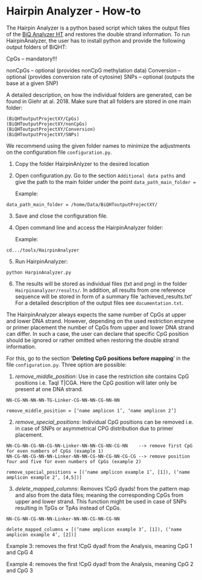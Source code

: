# Hairpin Analyzer - How-to
The Hairpin Analyzer is a python based script which takes the output files of the [BiQ Analyzer HT](http://biq-analyzer.bioinf.mpi-inf.mpg.de) and restores the double strand information. To run HairpinAnalyzer, the user has to install python and provide the following output folders of BiQHT:

CpGs – mandatory!!!

nonCpGs – optional (provides nonCpG methylation data)
Conversion – optional (provides conversion rate of cytosine)
SNPs – optional (outputs the base at a given SNP)

A detailed description, on how the individual folders are generated, can be found
in Giehr at al. 2018. Make sure that all folders are stored in one main folder:

    (BiQHToutputProjectXY/CpGs)
    (BiQHToutputProjectXY/nonCpGs)
    (BiQHToutputProjectXY/Conversion)
    (BiQHToutputProjectXY/SNPs)

We recommend using the given folder names to minimize the adjustments on the configuration file `configuration.py`.

1. Copy the folder HairpinAnlyzer to the desired location
2. Open configuration.py. Go to the section `Additional data paths` and give the path to the main folder under the point `data_path_main_folder = `
   
    Example:
```
data_path_main_folder = /home/Data/BiQHToutputProjectXY/
```
3. Save and close the configuration file.
4. Open command line and access the HairpinAnalyzer folder:

	Example:
```
cd.../tools/HairpinAnalyzer
```

5. Run HairpinAnalyzer:
```
python HarpinAnalyzer.py
```

6. The results will be stored as individual files (txt and png) in the folder `Hairpinanalyzer/results/`. In addition, all results from one reference sequence will be stored in form of a summary file ‘achieved_results.txt’ For a detailed description of the output files see `documentation.txt`.

The HairpinAnalyzer always expects the same number of CpGs at upper and lower DNA strand. However, depending on the used restriction enzyme or primer placement the number of CpGs from upper and lower DNA strand can differ. In such a case, the user can declare that specific CpG position should be ignored or rather omitted when restoring the double strand information.

For this, go to the section ’**Deleting CpG positions before mapping**’ in the file `configuration.py`. Three option are possible:

1. *remove_middle_position*: Use in case the restriction site contains CpG positions i.e. TaqI T|CGA. Here the CpG position will later only be present at one DNA strand.
```
NN-CG-NN-NN-NN-TG-Linker-CG-NN-NN-CG-NN-NN

remove_middle_position = [‘name amplicon 1’, ‘name amplicon 2’] 
```

2. *remove_special_positions*: Individual CpG positions can be removed i.e. in case of SNPs or asymmetrical CPG distribution due to primer placement.

```
NN-CG-NN-CG-NN-CG-NN-Linker-NN-NN-CG-NN-CG-NN    --> remove first CpG for even numbers of CpGs (example 1)
NN-CG-NN-CG-NN-NN-Linker-NN-NN-CG-NN-CG-NN-CG-CG --> remove position four and five for even numbers of CpGs (example 2)

remove_special_positions = [(‘name amplicon example 1’, [1]), (‘name amplicon example 2’, [4,5])]
```

3. *delete_mapped_columns*: Removes !CpG dyads! from the pattern map and also from the data files; meaning the corresponding CpGs from upper and lower strand. This function might be used in case of SNPs resulting in TpGs or TpAs instead of CpGs.

```
NN-CG-NN-CG-NN-NN-Linker-NN-NN-CG-NN-CG-NN 

delete_mapped_columns = [(‘name amplicon example 3’, [1]), (‘name amplicon example 4’, [2])]
```
Example 3: removes the first !CpG dyad! from the Analysis, meaning CpG 1 and CpG 4

Example 4: removes the first !CpG dyad! from the Analysis, meaning CpG 2 and CpG 3
